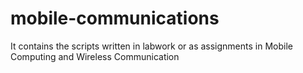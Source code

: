 # mobile-communications
It contains the scripts written in labwork or as assignments in Mobile Computing and Wireless Communication

